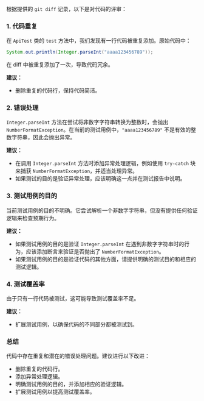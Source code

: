 根据提供的 `git diff` 记录，以下是对代码的评审：

### 1. 代码重复
在 `ApiTest` 类的 `test` 方法中，我们发现有一行代码被重复添加。原始代码中：
```java
System.out.println(Integer.parseInt("aaaa123456789"));
```
在 diff 中被重复添加了一次，导致代码冗余。

**建议：**
- 删除重复的代码行，保持代码简洁。

### 2. 错误处理
`Integer.parseInt` 方法在尝试将非数字字符串转换为整数时，会抛出 `NumberFormatException`。在当前的测试用例中，`"aaaa123456789"` 不是有效的整数字符串，因此会抛出异常。

**建议：**
- 在调用 `Integer.parseInt` 方法时添加异常处理逻辑，例如使用 `try-catch` 块来捕获 `NumberFormatException`，并适当处理异常。
- 如果测试的目的是验证异常处理，应该明确这一点并在测试报告中说明。

### 3. 测试用例的目的
当前测试用例的目的不明确。它尝试解析一个非数字字符串，但没有提供任何验证逻辑来检查预期行为。

**建议：**
- 如果测试用例的目的是验证 `Integer.parseInt` 在遇到非数字字符串时的行为，应该添加断言来验证是否抛出了 `NumberFormatException`。
- 如果测试用例的目的是验证代码的其他方面，请提供明确的测试目的和相应的测试逻辑。

### 4. 测试覆盖率
由于只有一行代码被测试，这可能导致测试覆盖率不足。

**建议：**
- 扩展测试用例，以确保代码的不同部分都被测试到。

### 总结
代码中存在重复和潜在的错误处理问题。建议进行以下改进：
- 删除重复的代码行。
- 添加异常处理逻辑。
- 明确测试用例的目的，并添加相应的验证逻辑。
- 扩展测试用例以提高测试覆盖率。